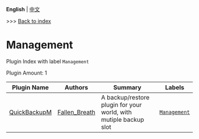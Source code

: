 **English** | [中文](readme-zh_cn.md)

\>\>\> [Back to index](/readme.md)

# Management

Plugin Index with label `Management`

Plugin Amount: 1

| Plugin Name | Authors | Summary | Labels |
| --- | --- | --- | --- |
| [QuickBackupM](/plugins/quick_backup_multi/readme.md) | [Fallen_Breath](https://github.com/Fallen-Breath) | A backup/restore plugin for your world, with mutiple backup slot | [`Management`](/labels/management/readme.md) |

